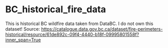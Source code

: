 # BC_historical_fire_data

This is historical BC wildfire data taken from DataBC. I do not own this dataset!
Source: https://catalogue.data.gov.bc.ca/dataset/fire-perimeters-historical/resource/61de892c-09f4-4440-b18f-09995801558f?inner_span=True
